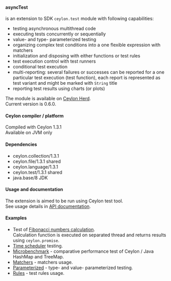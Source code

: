 #### asyncTest  
is an extension to SDK `ceylon.test` module with following capabilities:  

* testing asynchronous multithread code  
* executing tests concurrently or sequentially  
* value- and type- parameterized testing  
* organizing complex test conditions into a one flexible expression with matchers  
* initialization and disposing with either functions or test rules  
* test execution control with test runners  
* conditional test execution  
* multi-reporting: several failures or successes can be reported for a one particular test execution (test function),
  each report is represented as test variant and might be marked with `String` title  
* reporting test results using charts (or plots)  

The module is available on [Ceylon Herd](https://herd.ceylon-lang.org/modules/herd.asynctest).  
Current version is 0.6.0.  


#### Ceylon compiler / platform  

Compiled with Ceylon 1.3.1  
Available on JVM only  


#### Dependencies  

* ceylon.collection/1.3.1  
* ceylon.file/1.3.1 shared  
* ceylon.language/1.3.1  
* ceylon.test/1.3.1 shared  
* java.base/8 JDK  


#### Usage and documentation  
 
The extension is aimed to be run using Ceylon test tool.  
See usage details in [API documentation](https://modules.ceylon-lang.org/repo/1/herd/asynctest/0.6.0/module-doc/api/index.html).
 
 
#### Examples  
 
* Test of [Fibonacci numbers calculation](examples/herd/examples/asynctest/fibonacci).  
  Calculation function is executed on separated thread and returns results using `ceylon.promise`.
* [Time scheduler](examples/herd/examples/asynctest/scheduler) testing.  
* [Microbenchmark](examples/herd/examples/asynctest/mapperformance) -
  comparative performance test of Ceylon / Java HashMap and TreeMap.  
* [Matchers](examples/herd/examples/asynctest/matchers) - matchers usage.  
* [Parameterized](examples/herd/examples/asynctest/parameterized) - type- and value- parameterized testing.  
* [Rules](examples/herd/examples/asynctest/rule) - test rules usage.  
